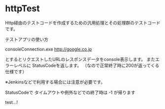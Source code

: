 httpTest
========

Http経由のテストコードを作成するための汎用処理とその処理群のテストコードです。

テストアプリの使い方

consoleConnection.exe http://google.co.jp

とするとリクエストしたURLのレスポンスデータをconsole表示します。
またエラーレベルに StatusCodeを返します。
（なので正常終了時に200が返ってくる仕様です）

※Jenkinsなどで利用する場合には注意が必要です。

StatusCodeで タイムアウトや例外などでの終了時は -1 が帰ります

test...!


